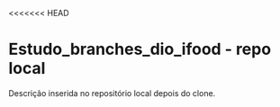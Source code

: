 <<<<<<< HEAD
# Estudo_branches_dio_ifood - repo local

Descrição inserida no repositório local depois do clone. 

